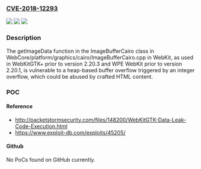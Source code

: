 ### [CVE-2018-12293](https://cve.mitre.org/cgi-bin/cvename.cgi?name=CVE-2018-12293)
![](https://img.shields.io/static/v1?label=Product&message=n%2Fa&color=blue)
![](https://img.shields.io/static/v1?label=Version&message=n%2Fa&color=blue)
![](https://img.shields.io/static/v1?label=Vulnerability&message=n%2Fa&color=brighgreen)

### Description

The getImageData function in the ImageBufferCairo class in WebCore/platform/graphics/cairo/ImageBufferCairo.cpp in WebKit, as used in WebKitGTK+ prior to version 2.20.3 and WPE WebKit prior to version 2.20.1, is vulnerable to a heap-based buffer overflow triggered by an integer overflow, which could be abused by crafted HTML content.

### POC

#### Reference
- http://packetstormsecurity.com/files/148200/WebKitGTK-Data-Leak-Code-Execution.html
- https://www.exploit-db.com/exploits/45205/

#### Github
No PoCs found on GitHub currently.

